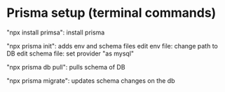 # Prisma setup (terminal commands)

"npx install primsa": install prisma

"npx prisma init": adds env and schema files
    edit env file: change path to DB
    edit schema file: set provider "as mysql"

"npx prisma db pull": pulls schema of DB

"npx prisma migrate": updates schema changes on the db